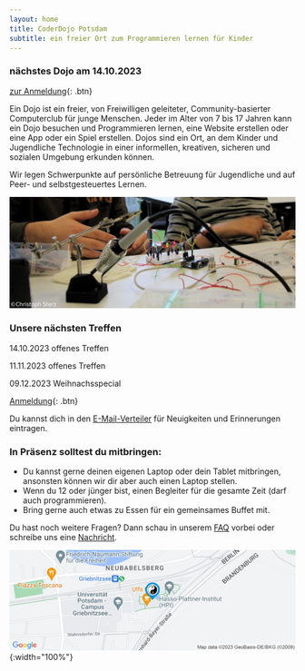 ```yaml
---
layout: home
title: CoderDojo Potsdam
subtitle: ein freier Ort zum Programmieren lernen für Kinder
---
```


### nächstes Dojo am 14.10.2023

[zur Anmeldung](){: .btn}

Ein Dojo ist ein freier, von Freiwilligen geleiteter, Community-basierter Computerclub für junge Menschen. Jeder im Alter von 7 bis 17 Jahren kann ein Dojo besuchen und Programmieren lernen, eine Website erstellen oder eine App oder ein Spiel erstellen. Dojos sind ein Ort, an dem Kinder und Jugendliche Technologie in einer informellen, kreativen, sicheren und sozialen Umgebung erkunden können.

Wir legen Schwerpunkte auf persönliche Betreuung für Jugendliche und auf Peer- und selbstgesteuertes Lernen.

![Bild1](/assets/img/photo_solder.jpg)

### Unsere nächsten Treffen

14.10.2023 offenes Treffen

11.11.2023 offenes Treffen

09.12.2023 Weihnachsspecial

[Anmeldung](){: .btn}

Du kannst dich in den [E-Mail-Verteiler](https://groups.google.com/forum/#!forum/coderdojopotsdam) für Neuigkeiten und Erinnerungen eintragen.

### In Präsenz solltest du mitbringen:

- Du kannst gerne deinen eigenen Laptop oder dein Tablet mitbringen, ansonsten können wir dir aber auch einen Laptop stellen.
- Wenn du 12 oder jünger bist, einen Begleiter für die gesamte Zeit (darf auch programmieren).
- Bring gerne auch etwas zu Essen für ein gemeinsames Buffet mit.

Du hast noch weitere Fragen? Dann schau in unserem [FAQ](/faq.md) vorbei oder schreibe uns eine [Nachricht](mailto:klub-coderdojo-sprecher@hpi.de).

[![Karte](/assets/img/staticmap.png)](https://www.google.com/maps/search/?api=1&query=52.39362999999999,13.13175){:width="100%"}
